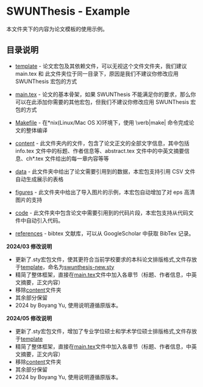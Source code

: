 # SWUNThesis - Example

本文件夹下的内容为论文模板的使用示例。

## 目录说明

* [template](./template) - 论文宏包及其依赖文件，可以无视这个文件文件夹，我们建议 main.tex 和 此文件夹位于同一目录下，原因是我们不建议你修改应用 SWUNThesis 宏包的方式
* [main.tex](./main.tex) - 论文的基本骨架，如果 SWUNThesis 不能满足你的要求，那么你可以在此添加你需要的其他宏包，但我们不建议你修改应用 SWUNThesis 宏包的方式
* [Makefile](Makefile) - 在*nix(Linux/Mac OS X)环境下，使用 \verb|make| 命令完成论文的整体编译

* [content](./content) - 此文件夹内的文件，包含了论文正文的全部文字信息，其中包括 info.tex 文件中的标题、作者信息等、abstract.tex 文件中的中英文摘要信息、ch*.tex 文件给出的每一章内容等等
* [data](./data) - 此文件夹中给出了论文需要引用到的数据，本宏包支持引用 CSV 文件自动生成展示的表格
* [figures](./figures) -  此文件夹中给出了导入图片的示例，本宏包自动增加了对 eps 高清图片的支持
* [code](./code) - 此文件夹中包含论文中需要引用到的代码片段，本宏包支持从代码文件中自动引入代码。
* [references](./references) - bibtex 文献库，可以从 GoogleScholar 中获取 BibTex 记录。


**2024/03 修改说明**
* 更新了.sty宏包文件，使其更符合当前学校要求的本科论文排版格式,文件存放于[template](./template)，命名为[swunthesis-new.sty](./template/swunthesis-new.sty)
* 精简了整体框架，直接在[main.tex](./main.tex)文件中加入各章节（标题、作者信息，中英文摘要，正文内容）
* 移除[content](./content)文件夹
* 其余部分保留
* 2024 by Boyang Yu, 使用说明遵循原版本。


**2024/05 修改说明**
* 更新了.sty宏包文件，增加了专业学位硕士和学术学位硕士排版格式,文件存放于[template](./template)
* 精简了整体框架，直接在[main.tex](./main.tex)文件中加入各章节（标题、作者信息，中英文摘要，正文内容）
* 移除[content](./content)文件夹
* 其余部分保留
* 2024 by Boyang Yu, 使用说明遵循原版本。
